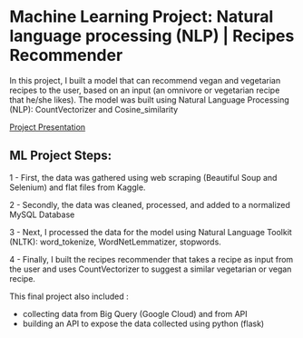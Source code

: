 <h1> Machine Learning Project: Natural language processing (NLP) | Recipes Recommender </h1>

In this project, I built a model that can recommend vegan and vegetarian recipes to the user, based on an input (an omnivore or vegetarian recipe that he/she likes). 
The model was built using Natural Language Processing (NLP): CountVectorizer and Cosine_similarity

<a href="https://docs.google.com/presentation/d/1vpxj7OO5VGmPUT034vFvNGbNX_wOA1jYvpKQ4Emhkt0/edit?usp=sharing"> Project Presentation </a>

<h2> ML Project Steps: </h2>
1 - First, the data was gathered using web scraping (Beautiful Soup and Selenium) and flat files from Kaggle.

2 - Secondly, the data was cleaned, processed, and added to a normalized MySQL Database

3 - Next, I processed the data for the model using Natural Language Toolkit (NLTK): word_tokenize, WordNetLemmatizer, stopwords.

4 - Finally, I built the recipes recommender that takes a recipe as input from the user and uses CountVectorizer to suggest a similar vegetarian or vegan recipe.
 

This final project also included : 
- collecting data from Big Query (Google Cloud) and from API
- building an API to expose the data collected using python (flask)


